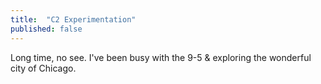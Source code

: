 ```yaml
---
title:  "C2 Experimentation"
published: false
---
```


Long time, no see. I've been busy with the 9-5 & exploring the wonderful city of Chicago.

[cloud]: https://legacv.github.io/rehosting
[calibre]: https://calibre-ebook.com/